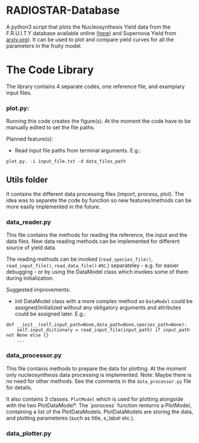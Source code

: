 # RADIOSTAR-Database

A python3 script that plots the Nucleosynthesis Yield data from the F.R.U.I.T.Y database available online ([here](http://fruity.oa-teramo.inaf.it/)) and Supernova Yield from [arxiv.org](https://arxiv.org/abs/1805.09640)). It can be used to plot and compare yield curves for all the parameters in the fruity model.

# The Code Library
The library contains 4 separate codes, one reference file, and examplary input files.

### plot.py: 
Running this code creates the figure(s). At the moment the code have to be manually edited to set the file paths.

Planned feature(s):
- Read input file paths from terminal arguments. E.g.:

```plot.py. -i input_file.txt -d data_files_path```



## Utils folder
It contains the different data processing files (import, process, plot). The idea was to separete the code by function so new features/methods can be more easily implemented in the future.

### data_reader.py
This file contains the methods for reading the reference, the input and the data files. New data reading methods can be implemented for different source of yield data. 

The reading methods can be invoked (`read_species_file()`, `read_input_file()`, `read_data_file()` etc.) separateley - e.g. for easier debugging - or by using the DataModel class which invokes some of them during initialization.

Suggested improvements:
- init DataModel class with a more complex method so `DataModel` could be assigned/initialized without any obligatory arguments and attributes could be assigned later.
E.g.:
```
def __init__(self,input_path=None,data_path=None,species_path=None):
	self.input_dictionary = read_input_file(input_path) if input_path not None else {}
	...
```
	
### data_processor.py
This file contains methods to prepare the data for plotting. At the moment only nucleosynthesis data processing is implemented. Note: Maybe there is no need for other methods. See the comments in the `data_processor.py` file for details.

It also contains 3 classes. `PlotModel` which is used for plotting alongside with the two PlotDataModel\*. The ´porocess´ function renturns a PlotModel, containing a list of the PlotDataModels. PlotDataModels are storing the data, and plotting parameteres (such as title, x_label etc.).

### data_plotter.py